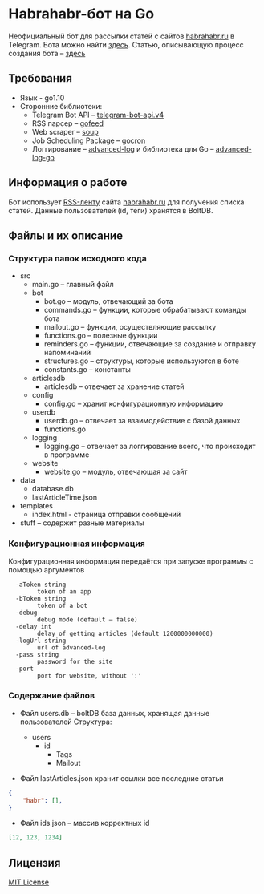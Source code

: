 # Habrahabr-бот на Go #

Неофициальный бот для рассылки статей с сайтов [habrahabr.ru](https://habrahabr.ru/) в Telegram. Бота можно найти [здесь](https://t.me/unofficial_habr_bot). Статью, описывающую процесс создания бота – [здесь](https://habrahabr.ru/post/350858/)

## Требования ##

* Язык - go1.10
* Сторонние библиотеки:
	* Telegram Bot API – [telegram-bot-api.v4](http://gopkg.in/telegram-bot-api.v4)
	* RSS парсер – [gofeed](https://github.com/mmcdole/gofeed)
	* Web scraper – [soup](https://github.com/anaskhan96/soup)
	* Job Scheduling Package – [gocron](https://github.com/jasonlvhit/gocron)
	* Логгирование – [advanced-log](https://github.com/ShoshinNikita/advanced-log) и библиотека для Go – [advanced-log-go](https://github.com/ShoshinNikita/advanced-log-go)

## Информация о работе ##

Бот использует [RSS-ленту](https://habrahabr.ru/rss/all) сайта [habrahabr.ru](https://habrahabr.ru/) для получения списка статей. Данные пользователей (id, теги) хранятся в BoltDB.

## Файлы и их описание ##

### Структура папок исходного кода ###

* src
	* main.go – главный файл
	* bot
		* bot.go – модуль, отвечающий за бота
		* commands.go – функции, которые обрабатывают команды бота
		* mailout.go – функции, осуществляющие рассылку
		* functions.go – полезные функции
		* reminders.go – функции, отвечающие за создание и отправку напоминаний
		* structures.go – структуры, которые используются в боте
		* constants.go – константы
	* articlesdb
		* articlesdb – отвечает за хранение статей
	* config
		* config.go – хранит конфигурационную информацию
	* userdb
		* userdb.go – отвечает за взаимодействие с базой данных
		* functions.go
	* logging
		* logging.go – отвечает за логгирование всего, что происходит в программе
	* website
		* website.go – модуль, отвечающая за сайт
* data
	* database.db
	* lastArticleTime.json
* templates
	* index.html - страница отправки сообщений
* stuff – содержит разные материалы

### Конфигурационная информация ###

Конфигурационная информация передаётся при запуске программы с помощью аргументов

```
  -aToken string
        token of an app
  -bToken string
        token of a bot
  -debug
        debug mode (default – false)
  -delay int
        delay of getting articles (default 1200000000000)
  -logUrl string
        url of advanced-log
  -pass string
        password for the site
  -port
        port for website, without ':'
```

### Содержание файлов ###

* Файл users.db – boltDB база данных, хранящая данные пользователей
	Структура:

	* users
		* id
			* Tags
			* Mailout

* Файл lastArticles.json хранит ссылки все последние статьи

```json
{
	"habr": [],
}
```

* Файл ids.json – массив корректных id

```json
[12, 123, 1234]
```

## Лицензия ##

[MIT License](LICENSE)